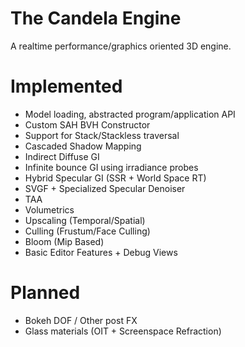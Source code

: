 # The Candela Engine

A realtime performance/graphics oriented 3D engine.

# Implemented 
- Model loading, abstracted program/application API
- Custom SAH BVH Constructor
- Support for Stack/Stackless traversal
- Cascaded Shadow Mapping
- Indirect Diffuse GI
- Infinite bounce GI using irradiance probes
- Hybrid Specular GI (SSR + World Space RT)
- SVGF + Specialized Specular Denoiser
- TAA
- Volumetrics
- Upscaling (Temporal/Spatial)
- Culling (Frustum/Face Culling)
- Bloom (Mip Based)
- Basic Editor Features + Debug Views

# Planned
- Bokeh DOF / Other post FX
- Glass materials (OIT + Screenspace Refraction)
